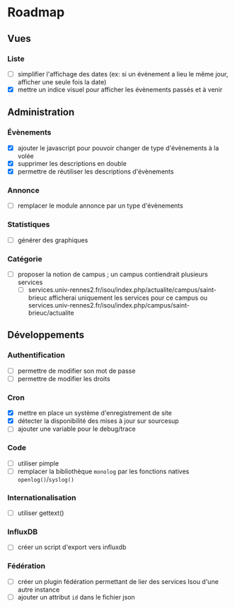 # Roadmap

## Vues
### Liste
- [ ] simplifier l'affichage des dates (ex: si un évènement a lieu le même jour, afficher une seule fois la date)
- [x] mettre un indice visuel pour afficher les évènements passés et à venir

## Administration
### Évènements
- [x] ajouter le javascript pour pouvoir changer de type d'évènements à la volée
- [x] supprimer les descriptions en double
- [x] permettre de réutiliser les descriptions d'évènements

### Annonce
- [ ] remplacer le module annonce par un type d'évènements

### Statistiques
- [ ] générer des graphiques

### Catégorie
- [ ] proposer la notion de campus ; un campus contiendrait plusieurs services
    - [ ] services.univ-rennes2.fr/isou/index.php/actualite/campus/saint-brieuc afficherai uniquement les services pour ce campus
        ou services.univ-rennes2.fr/isou/index.php/campus/saint-brieuc/actualite

## Développements
### Authentification
- [ ] permettre de modifier son mot de passe
- [ ] permettre de modifier les droits

### Cron
- [x] mettre en place un système d'enregistrement de site
- [x] détecter la disponibilité des mises à jour sur sourcesup
- [ ] ajouter une variable pour le debug/trace

### Code
- [ ] utiliser pimple
- [ ] remplacer la bibliothèque `monolog` par les fonctions natives `openlog()`/`syslog()`

### Internationalisation
- [ ] utiliser gettext()

### InfluxDB
- [ ] créer un script d'export vers influxdb

### Fédération
- [ ] créer un plugin fédération permettant de lier des services Isou d'une autre instance
- [ ] ajouter un attribut `id` dans le fichier json
